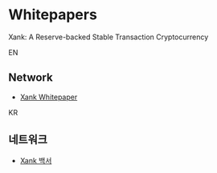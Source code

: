 # Whitepapers

Xank: A Reserve-backed Stable Transaction Cryptocurrency

EN

## Network

- [Xank Whitepaper](xank-white-paper_en.md)

KR

## 네트워크

- [Xank 백서](xank-white-paper_kr.md)